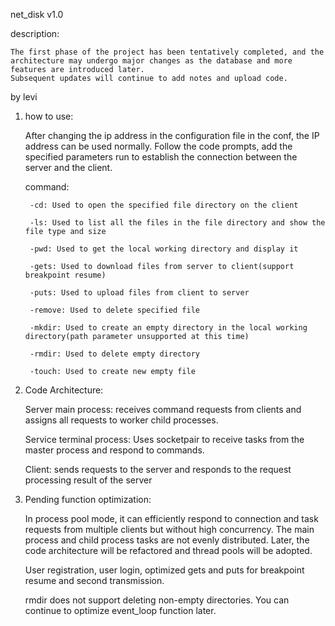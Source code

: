 net_disk v1.0

description:

    The first phase of the project has been tentatively completed, and the architecture may undergo major changes as the database and more features are introduced later.
    Subsequent updates will continue to add notes and upload code.

by levi

1. how to use:

    After changing the ip address in the configuration file in the conf, the IP address can be used normally.
    Follow the code prompts, add the specified parameters run to establish the connection between the server and the client.

    command:

        -cd: Used to open the specified file directory on the client

        -ls: Used to list all the files in the file directory and show the file type and size

        -pwd: Used to get the local working directory and display it

        -gets: Used to download files from server to client(support breakpoint resume)

        -puts: Used to upload files from client to server

        -remove: Used to delete specified file

        -mkdir: Used to create an empty directory in the local working directory(path parameter unsupported at this time)

        -rmdir: Used to delete empty directory 

        -touch: Used to create new empty file


2. Code Architecture:

    Server main process: receives command requests from clients and assigns all requests to worker child processes.

    Service terminal process: Uses socketpair to receive tasks from the master process and respond to commands.
    
    Client: sends requests to the server and responds to the request processing result of the server

3. Pending function optimization:

    In process pool mode, it can efficiently respond to connection and task requests from multiple clients but without high concurrency. The main process and child process tasks are not evenly distributed. Later, the code architecture will be refactored and thread pools will be adopted.

    User registration, user login, optimized gets and puts for breakpoint resume and second transmission.
    
    rmdir does not support deleting non-empty directories. You can continue to optimize event_loop function later.
    
    